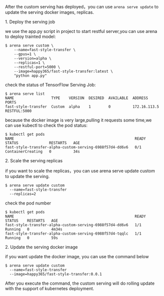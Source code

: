 After the custom serving has deployed，you can use `arena serve update` to update the serving docker images, replicas.

1\. Deploy the serving job

we use the app.py script in project to start restful server,you can use arena to deploy trainted model:

```shell
$ arena serve custom \
	--name=fast-style-transfer \
	--gpus=1 \
	--version=alpha \
	--replicas=1 \
	--restful-port=5000 \
	--image=happy365/fast-style-transfer:latest \
	"python app.py"
```


check the status of TensorFlow Serving Job:

```shell
$ arena serve list
NAME                 TYPE    VERSION  DESIRED  AVAILABLE  ADDRESS       PORTS
fast-style-transfer  Custom  alpha    1        0          172.16.113.5  RESTFUL:5000
```


because the docker image is very large,pulling it requests some time,we can use kubectl to check the pod status:

```shell
$ kubectl get pods
NAME                                                       READY   STATUS              RESTARTS   AGE
fast-style-transfer-alpha-custom-serving-6988f57d4-dd6v6   0/1     ContainerCreating   0          34s
```

2\. Scale the serving replicas

if you want to scale the replicas，you can use arena serve update custom to update the serving.

```shell
$ arena serve update custom
  --name=fast-style-transfer 
  --replicas=2
```

check the pod number

```shell
$ kubectl get pods
NAME                                                       READY   STATUS    RESTARTS   AGE
fast-style-transfer-alpha-custom-serving-6988f57d4-dd6v6   1/1     Running   0          4m34s
fast-style-transfer-alpha-custom-serving-6988f57d4-tqqlc   1/1     Running   0          59s
```

2\. Update the serving docker image

if you want update the docker image, you can use the command below

```shell
$ arena serve update custom
  --name=fast-style-transfer 
  --image=happy365/fast-style-transfer:0.0.1
```

After you execute the command, the custom serving will do rolling update with the support of kubernetes deployment.
